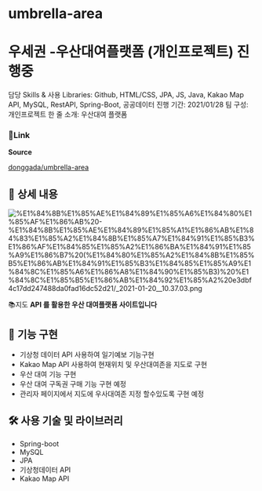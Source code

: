 # umbrella-area
# 우세권 -우산대여플랫폼 (개인프로젝트) 진행중

담당 Skills & 사용 Libraries: Github, HTML/CSS, JPA, JS, Java, Kakao Map API, MySQL, RestAPI, Spring-Boot, 공공데이터
진행 기간: 2021/01/28
팀 구성: 개인프로젝트
한 줄 소개: 우산대여 플랫폼

### 🔗Link

**Source**

[donggada/umbrella-area](https://github.com/donggada/umbrella-area)

## 📖 상세 내용

![%E1%84%8B%E1%85%AE%E1%84%89%E1%85%A6%E1%84%80%E1%85%AF%E1%86%AB%20-%E1%84%8B%E1%85%AE%E1%84%89%E1%85%A1%E1%86%AB%E1%84%83%E1%85%A2%E1%84%8B%E1%85%A7%E1%84%91%E1%85%B3%E1%86%AF%E1%84%85%E1%85%A2%E1%86%BA%E1%84%91%E1%85%A9%E1%86%B7%20(%E1%84%80%E1%85%A2%E1%84%8B%E1%85%B5%E1%86%AB%E1%84%91%E1%85%B3%E1%84%85%E1%85%A9%E1%84%8C%E1%85%A6%E1%86%A8%E1%84%90%E1%85%B3)%20%E1%84%8C%E1%85%B5%E1%86%AB%E1%84%92%E1%85%A2%20e3dbf4c17dd247488da0fad16dc52d21/_2021-01-20__10.37.03.png](%E1%84%8B%E1%85%AE%E1%84%89%E1%85%A6%E1%84%80%E1%85%AF%E1%86%AB%20-%E1%84%8B%E1%85%AE%E1%84%89%E1%85%A1%E1%86%AB%E1%84%83%E1%85%A2%E1%84%8B%E1%85%A7%E1%84%91%E1%85%B3%E1%86%AF%E1%84%85%E1%85%A2%E1%86%BA%E1%84%91%E1%85%A9%E1%86%B7%20(%E1%84%80%E1%85%A2%E1%84%8B%E1%85%B5%E1%86%AB%E1%84%91%E1%85%B3%E1%84%85%E1%85%A9%E1%84%8C%E1%85%A6%E1%86%A8%E1%84%90%E1%85%B3)%20%E1%84%8C%E1%85%B5%E1%86%AB%E1%84%92%E1%85%A2%20e3dbf4c17dd247488da0fad16dc52d21/_2021-01-20__10.37.03.png)

📚지도 **API 를 활용한 우산 대여플랫폼 사이트입니다**

## 🧩 기능 구현

- 기상청 데이터 API 사용하여 일기예보 기능구현
- Kakao Map API 사용하여 현재위치 및 우산대여존을 지도로 구현
- 우산 대여 기능 구현
- 우산 대여 구독권 구매 기능 구현 예정
- 관리자 페이지에서 지도에 우사대여존 지정 할수있도록 구현 예정

## 🛠️ 사용 기술 및 라이브러리

- Spring-boot
- MySQL
- JPA
- 기상청데이터 API
- Kakao Map API
